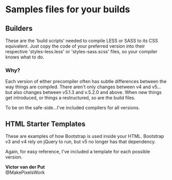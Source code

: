 # Samples files for your builds

## Builders
These are the 'build scripts' needed to compile LESS or SASS to its CSS equivalent. Just copy the code of your preferred version into their respective 'styles-less.less' or 'styles-sass.scss' files, so your compiler knows what to do.

### Why?
Each version of either precompiler often has subtle differences between the way things are compiled. There aren't only changes between v4 and v5... but also changes between v5.1.3 and v.5.2.0 and above. When new things get introduced, or things a restructured, so are the build files.

To be on the safe-side...I've included compilers for all versions.

## HTML Starter Templates
These are examples of how Bootstrap is used inside your HTML. Bootstrap v3 and v4 rely on jQuery to run, but v5 no longer has that dependency.

Again, for easy reference, I've included a template for each possible version.

<strong>Victor van der Put</strong><br>
@MakePixelsWork

